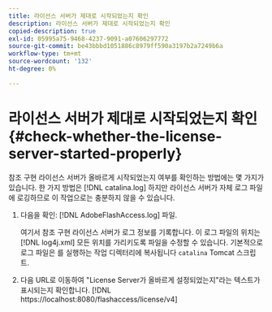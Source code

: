 ```yaml
---
title: 라이선스 서버가 제대로 시작되었는지 확인
description: 라이선스 서버가 제대로 시작되었는지 확인
copied-description: true
exl-id: 05995a75-9468-4237-9091-a07606297772
source-git-commit: be43bbbd1051886c8979ff590a3197b2a7249b6a
workflow-type: tm+mt
source-wordcount: '132'
ht-degree: 0%

---
```


# 라이선스 서버가 제대로 시작되었는지 확인 {#check-whether-the-license-server-started-properly}

참조 구현 라이선스 서버가 올바르게 시작되었는지 여부를 확인하는 방법에는 몇 가지가 있습니다. 한 가지 방법은 [!DNL catalina.log] 하지만 라이선스 서버가 자체 로그 파일에 로깅하므로 이 작업으로는 충분하지 않을 수 있습니다.
1. 다음을 확인: [!DNL AdobeFlashAccess.log] 파일.

   여기서 참조 구현 라이선스 서버가 로그 정보를 기록합니다. 이 로그 파일의 위치는 [!DNL log4j.xml] 모든 위치를 가리키도록 파일을 수정할 수 있습니다. 기본적으로 로그 파일은 를 실행하는 작업 디렉터리에 복사됩니다 `catalina` Tomcat 스크립트.
1. 다음 URL로 이동하여 &quot;License Server가 올바르게 설정되었는지&quot;라는 텍스트가 표시되는지 확인합니다.
   [!DNL ht<span></span>tps://localhost:8080/flashaccess/license/v4]
